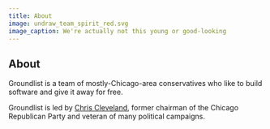 ```yaml
---
title: About
image: undraw_team_spirit_red.svg
image_caption: We're actually not this young or good-looking
---
```


## About

Groundlist is a team of mostly-Chicago-area conservatives who like to build software and give it away for free.

Groundlist is led by [Chris Cleveland](https://www.linkedin.com/in/clevelandchris/), former chairman of the Chicago Republican 
Party and veteran of many political campaigns.
